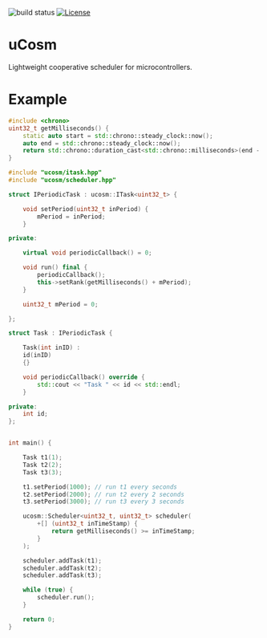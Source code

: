 ![build status](https://github.com/ThomasAUB/ucosm/actions/workflows/build.yml/badge.svg)
[![License](https://img.shields.io/github/license/ThomasAUB/ucosm.svg)](LICENSE)

# uCosm

Lightweight cooperative scheduler for microcontrollers.

# Example

```cpp
#include <chrono>
uint32_t getMilliseconds() {
    static auto start = std::chrono::steady_clock::now();
    auto end = std::chrono::steady_clock::now();
    return std::chrono::duration_cast<std::chrono::milliseconds>(end - start).count();
}
```

```cpp
#include "ucosm/itask.hpp"
#include "ucosm/scheduler.hpp"

struct IPeriodicTask : ucosm::ITask<uint32_t> {

    void setPeriod(uint32_t inPeriod) {
        mPeriod = inPeriod;
    }

private:

    virtual void periodicCallback() = 0;

    void run() final {
        periodicCallback();
        this->setRank(getMilliseconds() + mPeriod);
    }

    uint32_t mPeriod = 0;

};

struct Task : IPeriodicTask {

    Task(int inID) :
    id(inID)
    {}

    void periodicCallback() override {
        std::cout << "Task " << id << std::endl;
    }

private:
    int id;
};


int main() {

    Task t1(1);
    Task t2(2);
    Task t3(3);

    t1.setPeriod(1000); // run t1 every seconds
    t2.setPeriod(2000); // run t2 every 2 seconds
    t3.setPeriod(3000); // run t3 every 3 seconds

    ucosm::Scheduler<uint32_t, uint32_t> scheduler(
        +[] (uint32_t inTimeStamp) {
            return getMilliseconds() >= inTimeStamp;
        }
    );

    scheduler.addTask(t1);
    scheduler.addTask(t2);
    scheduler.addTask(t3);

    while (true) {
        scheduler.run();
    }

    return 0;
}

```
